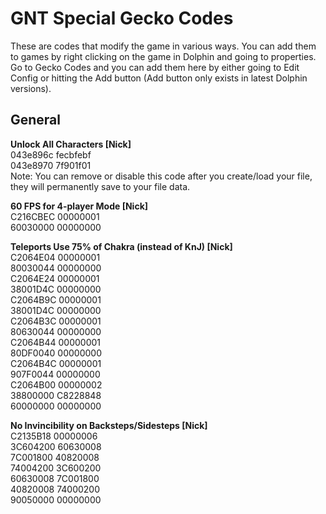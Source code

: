 # GNT Special Gecko Codes
These are codes that modify the game in various ways. You can add them to games by right clicking on the game in Dolphin and going to properties. Go to Gecko Codes and you can add them here by either going to Edit Config or hitting the Add button (Add button only exists in latest Dolphin versions).

## General

**Unlock All Characters [Nick]**  
043e896c fecbfebf  
043e8970 7f901f01  
Note: You can remove or disable this code after you create/load your file, they will permanently save to your file data.

**60 FPS for 4-player Mode [Nick]**  
C216CBEC 00000001  
60030000 00000000

**Teleports Use 75% of Chakra (instead of KnJ) [Nick]**  
C2064E04 00000001  
80030044 00000000  
C2064E24 00000001  
38001D4C 00000000  
C2064B9C 00000001  
38001D4C 00000000  
C2064B3C 00000001  
80630044 00000000  
C2064B44 00000001  
80DF0040 00000000  
C2064B4C 00000001  
907F0044 00000000  
C2064B00 00000002  
38800000 C8228848  
60000000 00000000

**No Invincibility on Backsteps/Sidesteps [Nick]**  
C2135B18 00000006  
3C604200 60630008  
7C001800 40820008  
74004200 3C600200  
60630008 7C001800  
40820008 74000200  
90050000 00000000
